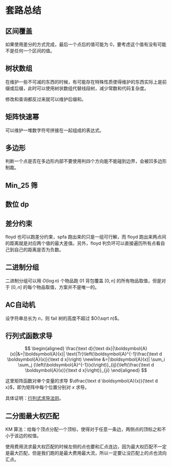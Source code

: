 # 套路总结

## 区间覆盖

如果使用差分的方式完成，最后一个点后的值可能为 $0$，要考虑这个值有没有可能不是任何一个区间的值。

## 树状数组

在维护一些不可减的东西的时候，有可能存在特殊性质使得维护的东西实际上是前缀或后缀，此时可以使用树状数组代替线段树，减少常数和代码复杂度。

修改和查询都反过来就可以维护后缀和。

## 矩阵快速幂

可以维护一堆数字符号拼接在一起组成的表达式。

## 多边形

判断一个点是否在多边形内部不要使用判四个方向能不能碰到边界，会被凹多边形制裁。

## Min_25 筛



## 数位 dp



## 差分约束

floyd 也可以跑差分约束，spfa 跑出来的只是一组可行解，而 floyd 跑出来两点间的距离就是对应两个值的最大差值。另外，floyd 判负环可以直接遍历所有点看自己到自己的距离是否为负数。

## 二进制分组

二进制分组可以用 $O(\log n)$ 个物品跑 01 背包覆盖 $[0,n]$ 的所有物品取值，但是对于 $[0,n]$ 的每个物品取值，方案并不是唯一的。

## AC自动机

设字符串总长为 $n$，则 fail 树的高度不超过 $O(\sqrt n)$。

## 行列式函数求导

$$
\begin{aligned}
\frac{\text d}{\text dx}|\boldsymbol{A}(x)|&=|\boldsymbol{A}(x)| \text{Tr}\left(\boldsymbol{A}^{-1}\frac{\text d \boldsymbol{A}(x)}{\text d x}\right) \newline
&=|\boldsymbol{A}(x)| \sum_i \sum_j {\left(\boldsymbol{A}^{-1}(x)\right)}_{ij}{\left(\frac{\text d \boldsymbol{A}(x)}{\text d x}\right)}_{ji}
\end{aligned}
$$

这里矩阵函数对单个变量的求导 $\dfrac{\text d \boldsymbol{A}(x)}{\text d x}$，即为矩阵中每个位置分别对 $x$ 求导。

具体证明：[行列式求导法则](https://spaces.ac.cn/archives/2383)。

## 二分图最大权匹配

KM 算法：给每个顶点分配一个顶标，使得对于任意一条边，两侧点的顶标之和不小于该边的权值。

使用费用流求最大权匹配的时候左侧的点也要和汇点连边，因为最大权匹配不一定是最大匹配，但是我们跑的是最大费用最大流，所以一定要让没匹配上的点也流向汇点。